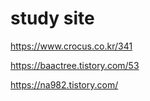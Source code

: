 study site
========
<https://www.crocus.co.kr/341>

<https://baactree.tistory.com/53>

<https://na982.tistory.com/>
